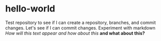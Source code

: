 # hello-world
Test repository to see if I can create a repository, branches, and commit changes.
Let's see if I can commit changes.
Experiment with markdown
*How will this text appear*
_and how about this_
**and what about this?**


